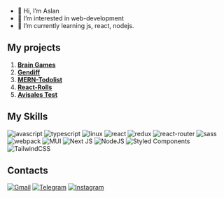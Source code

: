 - 👋 Hi, I’m Aslan
- 👀 I’m interested in web-development
- 🌱 I’m currently learning js, react, nodejs. 

## My projects
1. [**Brain Games**](https://github.com/korpeev/frontend-project-lvl1)
2. [**Gendiff**](https://github.com/korpeev/frontend-project-lvl2)
3. [**MERN-Todolist**](https://github.com/korpeev/mern-todo-app)
4. [**React-Rolls**](https://github.com/korpeev/react-rolls)
5. [**Avisales Test**](https://github.com/korpeev/avaisales-test)

## My Skills
![javascript](https://img.shields.io/badge/JavaScript-323330?style=for-the-badge&logo=javascript&logoColor=F7DF1E)
![typescript](https://img.shields.io/badge/TypeScript-007ACC?style=for-the-badge&logo=typescript&logoColor=white)
![linux](https://img.shields.io/badge/Linux-FCC624?style=for-the-badge&logo=linux&logoColor=black)
![react](https://img.shields.io/badge/React-20232A?style=for-the-badge&logo=react&logoColor=61DAFB)
![redux](https://img.shields.io/badge/Redux-593D88?style=for-the-badge&logo=redux&logoColor=white)
![react-router](https://img.shields.io/badge/React_Router-CA4245?style=for-the-badge&logo=react-router&logoColor=white)
![sass](https://img.shields.io/badge/Sass-CC6699?style=for-the-badge&logo=sass&logoColor=white)
![webpack](https://img.shields.io/badge/Webpack-8DD6F9?style=for-the-badge&logo=Webpack&logoColor=white)
![MUI](https://img.shields.io/badge/MUI-%230081CB.svg?style=for-the-badge&logo=mui&logoColor=white)
![Next JS](https://img.shields.io/badge/Next-black?style=for-the-badge&logo=next.js&logoColor=white)
![NodeJS](https://img.shields.io/badge/node.js-6DA55F?style=for-the-badge&logo=node.js&logoColor=white)
![Styled Components](https://img.shields.io/badge/styled--components-DB7093?style=for-the-badge&logo=styled-components&logoColor=white)
![TailwindCSS](https://img.shields.io/badge/tailwindcss-%2338B2AC.svg?style=for-the-badge&logo=tailwind-css&logoColor=white)
## Contacts

[![Gmail](https://img.shields.io/badge/Gmail-D14836?style=for-the-badge&logo=gmail&logoColor=white)](mailto:korpeevaslan@gmail.com)
[![Telegram](https://img.shields.io/badge/Telegram-2CA5E0?style=for-the-badge&logo=telegram&logoColor=white)](https://t.me/mottyleekk)
[![Instagram](https://img.shields.io/badge/Instagram-E4405F?style=for-the-badge&logo=instagram&logoColor=white)](https://www.instagram.com/korpeeev/)
<!---
korpeev/korpeev is a ✨ special ✨ repository because its `README.md` (this file) appears on your GitHub profile.
You can click the Preview link to take a look at your changes.
--->
